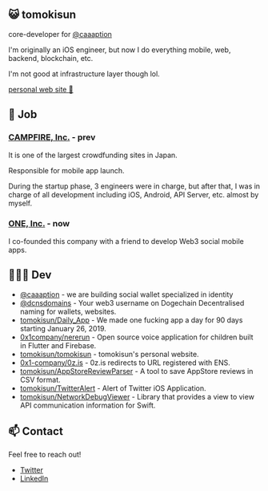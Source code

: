 ## 😺 tomokisun

core-developer for [@caaaption](https://github.com/caaaption)

I'm originally an iOS engineer, but now I do everything mobile, web, backend, blockchain, etc.

I'm not good at infrastructure layer though lol.



[personal web site 👀](https://tomokisun.com)

## 🚀 Job

### [CAMPFIRE, Inc.](https://camp-fire.jp/) - prev

It is one of the largest crowdfunding sites in Japan.

Responsible for mobile app launch.

During the startup phase, 3 engineers were in charge, but after that, I was in charge of all development including iOS, Android, API Server, etc. almost by myself.

### [ONE, Inc.](https://github.com/0x1-company) - now

I co-founded this company with a friend to develop Web3 social mobile apps.

## 👨🏻‍💻 Dev

- [@caaaption](https://github.com/caaaption) - we are building social wallet specialized in identity
- [@dcnsdomains](https://github.com/dcnsdomains) - Your web3 username on Dogechain Decentralised naming for wallets, websites.
- [tomokisun/Daily_App](https://github.com/tomokisun/Daily_App) - We made one fucking app a day for 90 days starting January 26, 2019.
- [0x1company/nererun](https://github.com/0x1-company/nererun) - Open source voice application for children built in Flutter and Firebase.
- [tomokisun/tomokisun](https://github.com/tomokisun/tomokisun) - tomokisun's personal website.
- [0x1-company/0z.is](https://github.com/0x1-company/0z.is) - 0z.is redirects to URL registered with ENS.
- [tomokisun/AppStoreReviewParser](https://github.com/tomokisun/AppStoreReviewParser) - A tool to save AppStore reviews in CSV format.
- [tomokisun/TwitterAlert](https://github.com/tomokisun/TwitterAlert) - Alert of Twitter iOS Application.
- [tomokisun/NetworkDebugViewer](https://github.com/tomokisun/NetworkDebugViewer) - Library that provides a view to view API communication information for Swift.

## 📫 Contact

Feel free to reach out!

- [Twitter](https://twitter.com/tomokisun)
- [LinkedIn](https://www.linkedin.com/in/tomokisun/)


